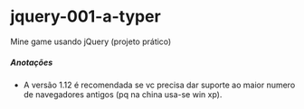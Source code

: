 # jquery-001-a-typer
Mine game usando jQuery (projeto prático)

##### Anotações
- A versão 1.12 é recomendada se vc precisa dar suporte ao maior numero de navegadores antigos (pq na china usa-se win xp).